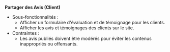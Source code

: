 **Partager des Avis (Client)**

* Sous-fonctionnalités :
  * Afficher un formulaire d'évaluation et de témoignage pour les clients.
  * Afficher les avis et témoignages des clients sur le site.
* Contraintes :
  * Les avis publiés doivent être modérés pour éviter les contenus inappropriés ou offensants.

